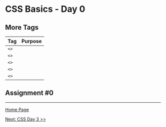 # CSS Basics - Day 0

## More Tags

| Tag |   Purpose |
|-----|:----------|
| `<>` | |
| `<>` | |
| `<>` | |
| `<>` | |
| `<>` | |

## Assignment #0

---

[Home Page](../README.md)

[Next: CSS Day 3 >>](03-css-day-03.md)
